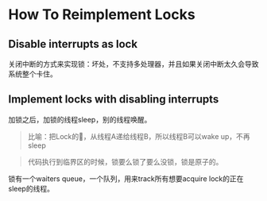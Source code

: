 # How To Reimplement Locks
## Disable interrupts as lock
关闭中断的方式来实现锁：坏处，不支持多处理器，并且如果关闭中断太久会导致系统整个卡住。

## Implement locks with disabling interrupts

加锁之后，加锁的线程sleep，别的线程唤醒。

>比喻：把Lock的🔑，从线程A递给线程B，所以线程B可以wake up，不再sleep

>代码执行到临界区的时候，锁要么锁了要么没锁，锁是原子的。


锁有一个waiters queue，一个队列，用来track所有想要acquire lock的正在sleep的线程。

